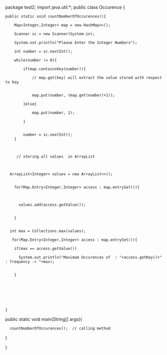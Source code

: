 
package test2;
import java.util.*;
public class Occurence {
    
    public static void countNumberOfOccurences(){
        
        Map<Integer,Integer> map = new HashMap<>();
       
        Scanner sc = new Scanner(System.in);
        
        System.out.println("Please Enter the Integer Numbers");
        
        int number = sc.nextInt();
        
        while(number != 0){
            
            if(map.containsKey(number)){
                
                // map.get(key) will extract the value stored with respect to key
                
                
                map.put(number, (map.get(number)+1));
                
            }else{
                
                map.put(number, 1);
                
            }
          
            
            number = sc.nextInt();
        }
        
        
     
         // storing all values  in ArrayList
       
     
      
      ArrayList<Integer> values = new ArrayList<>();
        
      
        for(Map.Entry<Integer,Integer> access : map.entrySet()){
            
        
          
          values.add(access.getValue());
            
            
        }
        
       
      int max = Collections.max(values);
      
       for(Map.Entry<Integer,Integer> access : map.entrySet()){
            
        if(max == access.getValue())
          
          System.out.println("Maximum Occurences of  : "+access.getKey()+" : frequency -> "+max);
            
            
        }
        
      
        
        
        
        
        
    }
 public static void main(String[] args){
     
     
      countNumberOfOccurences();  // calling method
     
 }   
    
}
